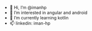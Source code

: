 - 👋 Hi, I’m @imanhp
- 👀 I’m interested in angular and android
- 🌱 I’m currently learning kotlin
- 📫 linkedin: iman-hp

<!---
imanhp/imanhp is a ✨ special ✨ repository because its `README.md` (this file) appears on your GitHub profile.
You can click the Preview link to take a look at your changes.
--->
